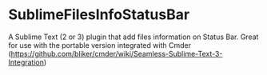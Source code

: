SublimeFilesInfoStatusBar
=========================

A Sublime Text (2 or 3) plugin that add files information on Status Bar. Great for use with the portable version integrated with Cmder (https://github.com/bliker/cmder/wiki/Seamless-Sublime-Text-3-Integration)
